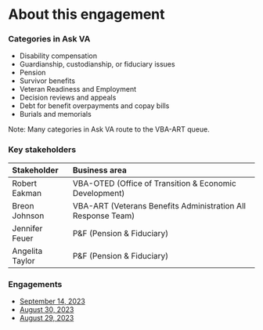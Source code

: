# About this engagement

### Categories in Ask VA

- Disability compensation
- Guardianship, custodianship, or fiduciary issues
- Pension
- Survivor benefits
- Veteran Readiness and Employment
- Decision reviews and appeals
- Debt for benefit overpayments and copay bills
- Burials and memorials

Note: Many categories in Ask VA route to the VBA-ART queue.

### Key stakeholders

|Stakeholder|Business area|
|:--|:--|
|Robert Eakman|VBA-OTED (Office of Transition & Economic Development)|
|Breon Johnson|VBA-ART (Veterans Benefits Administration All Response Team)|
|Jennifer Feuer|P&F (Pension & Fiduciary)|
|Angelita Taylor|P&F (Pension & Fiduciary)|

### Engagements

- [September 14, 2023](https://github.com/department-of-veterans-affairs/va.gov-team/blob/master/products/ask-va/design/User%20research/Business%20line%20engagement/Business%20lines/VBA/September%2014,%202023.md)
- [August 30, 2023](https://github.com/department-of-veterans-affairs/va.gov-team/blob/master/products/ask-va/design/User%20research/Business%20line%20engagement/Business%20lines/VBA/August%2030%2C%202023.md)
- [August 29, 2023](https://github.com/department-of-veterans-affairs/va.gov-team/blob/master/products/ask-va/design/User%20research/Business%20line%20engagement/Business%20lines/VBA/August%2029%2C%202023.md)
